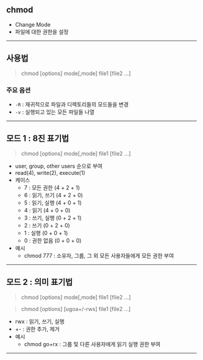 

## chmod
- Change Mode
- 파일에 대한 권한을 설정

---

## 사용법
> chmod [options] mode[,mode] file1 [file2 ...]

### 주요 옵션
  - `-R` : 재귀적으로 파일과 디렉토리들의 모드들을 변경
  - `-v` : 실행되고 있는 모든 파일들 나열

---

## 모드 1 : 8진 표기법
> chmod [options] mode[,mode] file1 [file2 ...]

- user, group, other users 순으로 부여
- read(4), write(2), execute(1)
- 케이스
  - 7 : 모든 권한 (4 + 2 + 1)
  - 6 : 읽기, 쓰기 (4 + 2 + 0)
  - 5 : 읽기, 실행 (4 + 0 + 1)
  - 4 : 읽기 (4 + 0 + 0)
  - 3 : 쓰기, 실행 (0 + 2 + 1)
  - 2 : 쓰기 (0 + 2 + 0)
  - 1 : 실행 (0 + 0 + 1)
  - 0 : 권한 없음 (0 + 0 + 0)
- 예시
  - chmod 777 : 소유자, 그룹, 그 외 모든 사용자들에게 모든 권한 부여

---

## 모드 2 : 의미 표기법
> chmod [options] mode[,mode] file1 [file2 ...]

> chmod [options] [ugoa+/-rws] file1 [file2 ...]

- rwx : 읽기, 쓰기, 실행
- +- : 권한 추가, 제거
- 예시
  - chmod go+rx : 그룹 및 다른 사용자에게 읽기 실행 권한 부여

---
